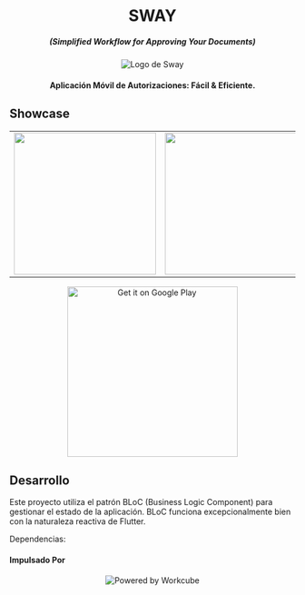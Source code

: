 <h1 align="center">SWAY</h1>
<h5 align="center">(Simplified Workflow for Approving Your Documents)</h5>

<div align="center">
  <img alt="Logo de Sway">
</div>

<h4 align="center">
  Aplicación Móvil de Autorizaciones: Fácil & Eficiente.
</h4>

## Showcase

<div style="text-align: center">
  <table>
    <tr>
      <td style="text-align: center">
        <img src="" width="250" />
      </td>
      <td style="text-align: center">
        <img src="" width="250" />
      </td>
      <td style="text-align: center">
        <img src="" width="250" />
      </td>
      <td style="text-align: center">
        <img src="" width="250" />
      </td>
    </tr>
  </table>
</div>

<div align="center">
  <a href='https://play.google.com/store/apps'>
    <img alt='Get it on Google Play' src='https://play.google.com/intl/en_gb/badges/images/generic/en_badge_web_generic.png' width="300">
  </a>
</div>

## Desarrollo
Este proyecto utiliza el patrón BLoC (Business Logic Component) para gestionar el estado de la aplicación. BLoC funciona excepcionalmente bien con la naturaleza reactiva de Flutter.

Dependencias:

#### Impulsado Por

<div align="center">
  <img src=="" alt="Powered by Workcube">
</div>
